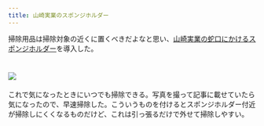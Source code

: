 ```yaml
---
title: 山崎実業のスポンジホルダー
---
```

掃除用品は掃除対象の近くに置くべきだよなと思い、[山崎実業の蛇口にかけるスポンジホルダー](https://www.amazon.co.jp/dp/B07MM4GC6P)を導入した。

![](https://lh5.googleusercontent.com/olG1FFxsIwx8A8x-XOU7gbFuWR3QFbkDtGgA8nxvXLam77W0q41f4pogPW5yYgngJRB8X3XuRu2xAbMBkYGgWm0T8wAvcjc5uf0z94DrElKWatw4Cqa6ZNDKiVaFx_McDKOQqiip6W9867qz2Cfk4Zmc9fwPQWkm1bzx8YkKb3GduMY826dH_rbqsVu4)
===================================================================================================================================================================================================================================

これで気になったときにいつでも掃除できる。写真を撮って記事に載せていたら気になったので、早速掃除した。こういうものを付けるとスポンジホルダー付近が掃除しにくくなるものだけど、これは引っ張るだけで外せて掃除しやすい。
